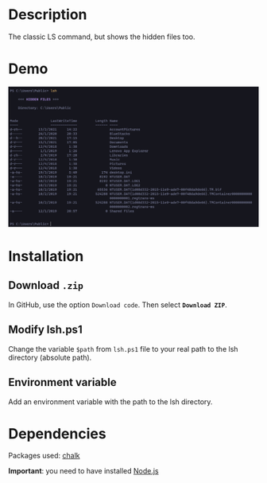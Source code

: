 # Description
The classic LS command, but shows the hidden files too.

# Demo
![demo](./img/Demo.PNG)

# Installation

## Download `.zip`
In GitHub, use the option `Download code`. Then select **`Download ZIP`**.

## Modify lsh.ps1
Change the variable `$path` from `lsh.ps1` file to your real path to the lsh directory (absolute path).

## Environment variable
Add an environment variable with the path to the lsh directory.

# Dependencies
Packages used: [chalk](https://www.npmjs.com/package/chalk)

**Important**: you need to have installed [Node.js](https://nodejs.org/en/)
